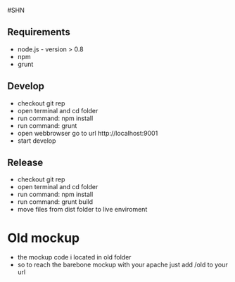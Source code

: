 #SHN

## Requirements
* node.js - version > 0.8
* npm
* grunt


## Develop
* checkout git rep
* open terminal and cd folder
* run command: npm install
* run command: grunt
* open webbrowser go to url http://localhost:9001
* start develop

## Release
* checkout git rep
* open terminal and cd folder
* run command: npm install
* run command: grunt build
* move files from dist folder to live enviroment

# Old mockup
* the mockup code i located in old folder
* so to reach the barebone mockup with your apache just add /old to your url

